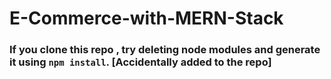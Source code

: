 # E-Commerce-with-MERN-Stack
### If you clone this repo , try deleting node modules and generate it using `npm install`. [Accidentally added to the repo]
